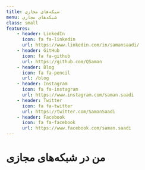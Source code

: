 ```yaml
---
title: شبکه‌های مجازی
menu: شبکه‌های مجازی
class: small
features:
    - header: LinkedIn
      icon: fa fa-linkedin
      url: https://www.linkedin.com/in/samansaadi/
    - header: GitHub
      icon: fa fa-github
      url: https://github.com/QSaman
    - header: Blog
      icon: fa fa-pencil
      url: /blog
    - header: Instagram
      icon: fa fa-instagram
      url: https://www.instagram.com/saman.saadi
    - header: Twitter
      icon: fa fa-twitter
      url: https://twitter.com/SamanSaadi
    - header: Facebook
      icon: fa fa-facebook
      url: https://www.facebook.com/saman.saadi
---
```


# من در شبکه‌های مجازی
